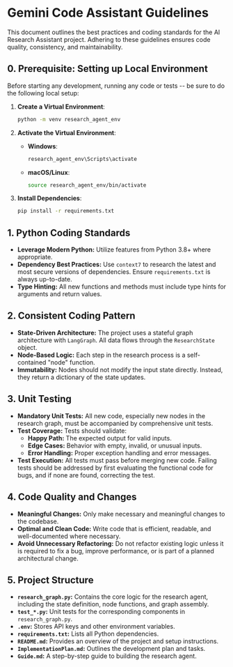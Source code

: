 # Gemini Code Assistant Guidelines

This document outlines the best practices and coding standards for the AI Research Assistant project. Adhering to these guidelines ensures code quality, consistency, and maintainability.

## 0. Prerequisite: Setting up Local Environment
Before starting any development, running any code or tests -- be sure to do the following local setup: 
1. **Create a Virtual Environment**:
   ```bash
   python -m venv research_agent_env
   ```

2. **Activate the Virtual Environment**:
    - **Windows**:
        ```bash
        research_agent_env\Scripts\activate
        ```
    - **macOS/Linux**:
        ```bash
        source research_agent_env/bin/activate
        ```

3. **Install Dependencies**:
   ```bash
   pip install -r requirements.txt
   ```

## 1. Python Coding Standards

- **Leverage Modern Python:** Utilize features from Python 3.8+ where appropriate.
- **Dependency Best Practices:** Use `context7` to research the latest and most secure versions of dependencies. Ensure `requirements.txt` is always up-to-date.
- **Type Hinting:** All new functions and methods must include type hints for arguments and return values.

## 2. Consistent Coding Pattern

- **State-Driven Architecture:** The project uses a stateful graph architecture with `LangGraph`. All data flows through the `ResearchState` object.
- **Node-Based Logic:** Each step in the research process is a self-contained "node" function.
- **Immutability:** Nodes should not modify the input state directly. Instead, they return a dictionary of the state updates.

## 3. Unit Testing

- **Mandatory Unit Tests:** All new code, especially new nodes in the research graph, must be accompanied by comprehensive unit tests.
- **Test Coverage:** Tests should validate:
    - **Happy Path:** The expected output for valid inputs.
    - **Edge Cases:** Behavior with empty, invalid, or unusual inputs.
    - **Error Handling:** Proper exception handling and error messages.
- **Test Execution:** All tests must pass before merging new code. Failing tests should be addressed by first evaluating the functional code for bugs, and if none are found, correcting the test.

## 4. Code Quality and Changes

- **Meaningful Changes:** Only make necessary and meaningful changes to the codebase.
- **Optimal and Clean Code:** Write code that is efficient, readable, and well-documented where necessary.
- **Avoid Unnecessary Refactoring:** Do not refactor existing logic unless it is required to fix a bug, improve performance, or is part of a planned architectural change.

## 5. Project Structure

- **`research_graph.py`:** Contains the core logic for the research agent, including the state definition, node functions, and graph assembly.
- **`test_*.py`:** Unit tests for the corresponding components in `research_graph.py`.
- **`.env`:** Stores API keys and other environment variables.
- **`requirements.txt`:** Lists all Python dependencies.
- **`README.md`:** Provides an overview of the project and setup instructions.
- **`ImplementationPlan.md`:** Outlines the development plan and tasks.
- **`Guide.md`:** A step-by-step guide to building the research agent.
